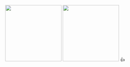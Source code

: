 <a href="https://github.com/dlwo9503"><img src="https://github-readme-stats.vercel.app/api?username=dlwo9503&count_private=true" height="180" /></a> <a href="https://github.com/dlwo9503"><img src="https://github-readme-stats.vercel.app/api/top-langs/?username=dlwo9503&langs_count=8&hide=html,css&layout=compact" height="180" /></a>
👍
